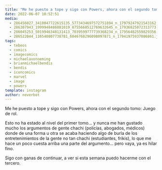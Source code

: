 ```yaml
---
title: "Me he puesto a tope y sigo con Powers, ahora con el segundo tomo: Juego de rol"
date: 2022-06-07 18:52:51
media: 
  - 286456027_3410047722615135_5773434697572751894_n_17979247921543162.jpg
  - 286307943_1999948486881019_8755660512769632645_n_17936825072313773.jpg
  - 286045253_5019946348131413_7039599777739368234_n_17956482559829356.jpg
  - 286522044_116540807738781_6046768296098097871_n_17941975937086861.jpg
tags: 
  - tebeos
  - comics
  - imagecomics
  - michaelavonoeming
  - brianmichaelbendis
  - bendis
  - iconcomics
  - marvel
  - image
  - powers
template: instagram
author: neverbot
---
```


Me he puesto a tope y sigo con Powers, ahora con el segundo tomo: Juego de rol.

Esto no ha estado al nivel del primer tomo… y nunca me han gustado mucho los argumentos de gente chachi (policías, abogados, médicos) donde de una forma u otra se acaba haciendo algo de burla de los entretenimientos de la gente no tan chachi (estudiantes, frikis), lo que me hace un poco cuesta arriba una parte del argumento… pero vaya, ya es hilar fino.

Sigo con ganas de continuar, a ver si esta semana puedo hacerme con el tercero. 
